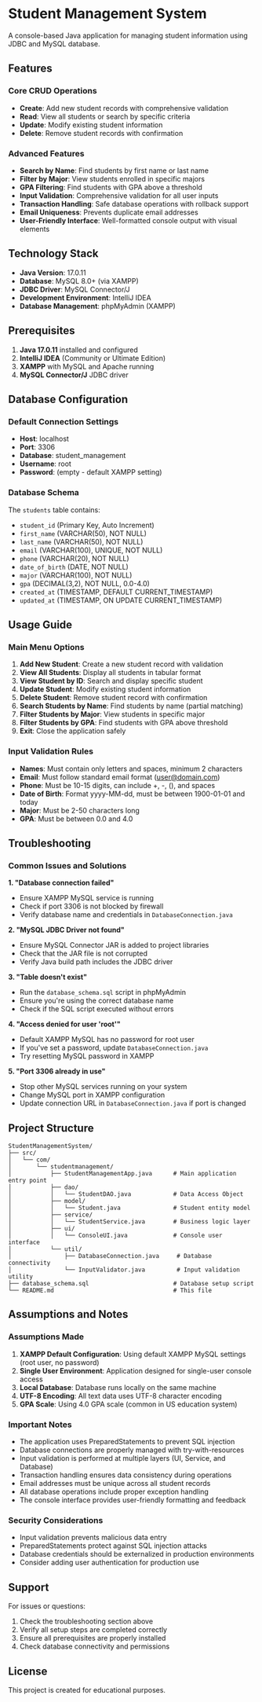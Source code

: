 # Student Management System

A console-based Java application for managing student information using JDBC and MySQL database.

## Features

### Core CRUD Operations
-  **Create**: Add new student records with comprehensive validation
-  **Read**: View all students or search by specific criteria  
-  **Update**: Modify existing student information
-  **Delete**: Remove student records with confirmation

### Advanced Features
-  **Search by Name**: Find students by first name or last name
-  **Filter by Major**: View students enrolled in specific majors
-  **GPA Filtering**: Find students with GPA above a threshold
-  **Input Validation**: Comprehensive validation for all user inputs
-  **Transaction Handling**: Safe database operations with rollback support
-  **Email Uniqueness**: Prevents duplicate email addresses
-  **User-Friendly Interface**: Well-formatted console output with visual elements

## Technology Stack

- **Java Version**: 17.0.11
- **Database**: MySQL 8.0+ (via XAMPP)
- **JDBC Driver**: MySQL Connector/J
- **Development Environment**: IntelliJ IDEA
- **Database Management**: phpMyAdmin (XAMPP)

## Prerequisites

1. **Java 17.0.11** installed and configured
2. **IntelliJ IDEA** (Community or Ultimate Edition)
3. **XAMPP** with MySQL and Apache running
4. **MySQL Connector/J** JDBC driver

## Database Configuration

### Default Connection Settings
- **Host**: localhost
- **Port**: 3306
- **Database**: student_management
- **Username**: root
- **Password**: (empty - default XAMPP setting)

### Database Schema
The `students` table contains:
- `student_id` (Primary Key, Auto Increment)
- `first_name` (VARCHAR(50), NOT NULL)
- `last_name` (VARCHAR(50), NOT NULL) 
- `email` (VARCHAR(100), UNIQUE, NOT NULL)
- `phone` (VARCHAR(20), NOT NULL)
- `date_of_birth` (DATE, NOT NULL)
- `major` (VARCHAR(100), NOT NULL)
- `gpa` (DECIMAL(3,2), NOT NULL, 0.0-4.0)
- `created_at` (TIMESTAMP, DEFAULT CURRENT_TIMESTAMP)
- `updated_at` (TIMESTAMP, ON UPDATE CURRENT_TIMESTAMP)

## Usage Guide

### Main Menu Options

1. **Add New Student**: Create a new student record with validation
2. **View All Students**: Display all students in tabular format
3. **View Student by ID**: Search and display specific student
4. **Update Student**: Modify existing student information
5. **Delete Student**: Remove student record with confirmation
6. **Search Students by Name**: Find students by name (partial matching)
7. **Filter Students by Major**: View students in specific major
8. **Filter Students by GPA**: Find students with GPA above threshold
9. **Exit**: Close the application safely

### Input Validation Rules

- **Names**: Must contain only letters and spaces, minimum 2 characters
- **Email**: Must follow standard email format (user@domain.com)
- **Phone**: Must be 10-15 digits, can include +, -, (), and spaces
- **Date of Birth**: Format yyyy-MM-dd, must be between 1900-01-01 and today
- **Major**: Must be 2-50 characters long
- **GPA**: Must be between 0.0 and 4.0

## Troubleshooting

### Common Issues and Solutions

**1. "Database connection failed"**
- Ensure XAMPP MySQL service is running
- Check if port 3306 is not blocked by firewall
- Verify database name and credentials in `DatabaseConnection.java`

**2. "MySQL JDBC Driver not found"**
- Ensure MySQL Connector JAR is added to project libraries
- Check that the JAR file is not corrupted
- Verify Java build path includes the JDBC driver

**3. "Table doesn't exist"**
- Run the `database_schema.sql` script in phpMyAdmin
- Ensure you're using the correct database name
- Check if the SQL script executed without errors

**4. "Access denied for user 'root'"**
- Default XAMPP MySQL has no password for root user
- If you've set a password, update `DatabaseConnection.java`
- Try resetting MySQL password in XAMPP

**5. "Port 3306 already in use"**
- Stop other MySQL services running on your system
- Change MySQL port in XAMPP configuration
- Update connection URL in `DatabaseConnection.java` if port is changed

## Project Structure

```
StudentManagementSystem/
├── src/
│   └── com/
│       └── studentmanagement/
│           ├── StudentManagementApp.java      # Main application entry point
│           ├── dao/
│           │   └── StudentDAO.java            # Data Access Object
│           ├── model/
│           │   └── Student.java               # Student entity model
│           ├── service/
│           │   └── StudentService.java        # Business logic layer
│           ├── ui/
│           │   └── ConsoleUI.java             # Console user interface
│           └── util/
│               ├── DatabaseConnection.java     # Database connectivity
│               └── InputValidator.java         # Input validation utility
├── database_schema.sql                        # Database setup script
└── README.md                                  # This file
```

## Assumptions and Notes

### Assumptions Made
1. **XAMPP Default Configuration**: Using default XAMPP MySQL settings (root user, no password)
2. **Single User Environment**: Application designed for single-user console access
3. **Local Database**: Database runs locally on the same machine
4. **UTF-8 Encoding**: All text data uses UTF-8 character encoding
5. **GPA Scale**: Using 4.0 GPA scale (common in US education system)

### Important Notes
- The application uses PreparedStatements to prevent SQL injection
- Database connections are properly managed with try-with-resources
- Input validation is performed at multiple layers (UI, Service, and Database)
- Transaction handling ensures data consistency during operations
- Email addresses must be unique across all student records
- All database operations include proper exception handling
- The console interface provides user-friendly formatting and feedback

### Security Considerations
- Input validation prevents malicious data entry
- PreparedStatements protect against SQL injection attacks  
- Database credentials should be externalized in production environments
- Consider adding user authentication for production use

## Support

For issues or questions:
1. Check the troubleshooting section above
2. Verify all setup steps are completed correctly
3. Ensure all prerequisites are properly installed
4. Check database connectivity and permissions

## License

This project is created for educational purposes.
